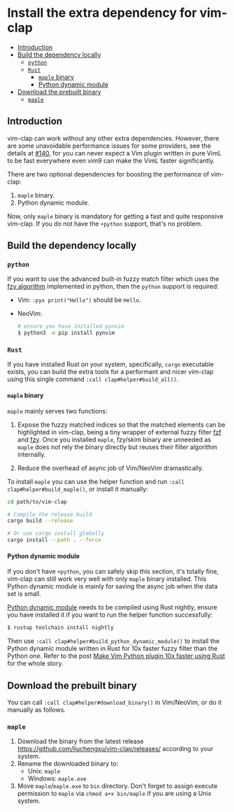 # Install the extra dependency for vim-clap

<!-- TOC GFM -->

* [Introduction](#introduction)
* [Build the dependency locally](#build-the-dependency-locally)
  * [`python`](#python)
  * [`Rust`](#rust)
    * [`maple` binary](#maple-binary)
    * [Python dynamic module](#python-dynamic-module)
* [Download the prebuilt binary](#download-the-prebuilt-binary)
  * [`maple`](#maple)

<!-- /TOC -->

## Introduction

vim-clap can work without any other extra dependencies. However, there are some unavoidable performance issues for some providers, see the details at [#140](https://github.com/liuchengxu/vim-clap/issues/140), for you can never expect a Vim plugin written in pure VimL to be fast everywhere even vim9 can make the VimL faster significantly.

There are two optional dependencies for boosting the performance of vim-clap:

1. `maple` binary.
2. Python dynamic module.

Now, only `maple` binary is mandatory for getting a fast and quite responsive vim-clap. If you do not have the `+python` support, that's no problem.

## Build the dependency locally

### `python`

  If you want to use the advanced built-in fuzzy match filter which uses the [fzy algorithm](https://github.com/jhawthorn/fzy/blob/master/ALGORITHM.md) implemented in python, then the `python` support is required:

- Vim: `:pyx print("Hello")` should be `Hello`.
- NeoVim:

  ```bash
  # ensure you have installed pynvim
  $ python3 -m pip install pynvim
  ```

### `Rust`

If you have installed Rust on your system, specifically, `cargo` executable exists, you can build the extra tools for a performant and nicer vim-clap using this single command `:call clap#helper#build_all()`.

#### `maple` binary

`maple` mainly serves two functions:

1. Expose the fuzzy matched indices so that the matched elements can be highlighted in vim-clap, being a tiny wrapper of external fuzzy filter [fzf](https://github.com/junegunn/fzf) and [fzy](https://github.com/jhawthorn/fzy). Once you installed `maple`, fzy/skim binary are unneeded as `maple` does not rely the binary directly but reuses their filter algorithm internally.

2. Reduce the overhead of async job of Vim/NeoVim dramastically.

To install `maple` you can use the helper function and run `:call clap#helper#build_maple()`, or install it manually:

  ```bash
  cd path/to/vim-clap

  # Compile the release build
  cargo build --release

  # Or use cargo install globally
  cargo install --path . --force
  ```

#### Python dynamic module

If you don't have `+python`, you can safely skip this section, it's totally fine, vim-clap can still work very well with only `maple` binary installed. This Python dynamic module is mainly for saving the async job when the data set is small.

[Python dynamic module](https://github.com/liuchengxu/vim-clap#python-dynamic-module) needs to be compiled using Rust nightly, ensure you have installed it if you want to run the helper function successfully:

```bash
$ rustup toolchain install nightly
```

Then use `:call clap#helper#build_python_dynamic_module()` to install the Python dynamic module written in Rust for 10x faster fuzzy filter than the Python one. Refer to the post [Make Vim Python plugin 10x faster using Rust](http://liuchengxu.org/posts/speed-up-vim-python-plugin-using-rust/) for the whole story.

## Download the prebuilt binary

You can call `:call clap#helper#download_binary()` in Vim/NeoVim, or do it manually as follows.

### `maple`

1. Download the binary from the latest release https://github.com/liuchengxu/vim-clap/releases/ according to your system.
2. Rename the downloaded binary to:
    - Unix: `maple`
    - Windows: `maple.exe`
3. Move `maple`/`maple.exe` to `bin` directory. Don't forget to assign execute permission to `maple` via `chmod a+x bin/maple` if you are using a Unix system.
